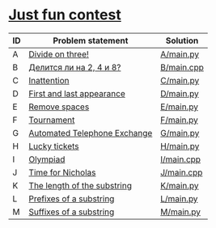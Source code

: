 # [Just fun contest](https://www.e-olymp.com/en/contests/10063)


| ID | Problem statement                                                        | Solution                 |
|----|--------------------------------------------------------------------------|--------------------------|
| A  | [Divide on three!](https://www.e-olymp.com/en/problems/2163)             | [A/main.py](A/main.py)   |
| B  | [Делится ли на 2, 4 и 8?](https://www.e-olymp.com/en/problems/4733)      | [B/main.cpp](B/main.cpp) |
| C  | [Inattention](https://www.e-olymp.com/en/problems/4281)                  | [C/main.py](C/main.py)   |
| D  | [First and last appearance](https://www.e-olymp.com/en/problems/4726)    | [D/main.py](D/main.py)   |
| E  | [Remove spaces](https://www.e-olymp.com/en/problems/5049)                | [E/main.py](E/main.py)   |
| F  | [Tournament](https://www.e-olymp.com/en/problems/3002)                   | [F/main.py](F/main.py)   |
| G  | [Automated Telephone Exchange](https://www.e-olymp.com/en/problems/2370) | [G/main.py](G/main.py)   |
| H  | [Lucky tickets](https://www.e-olymp.com/en/problems/128)                 | [H/main.py](H/main.py)   |
| I  | [Olympiad](https://www.e-olymp.com/en/problems/125)                      | [I/main.cpp](I/main.cpp) |
| J  | [Time for Nicholas](https://www.e-olymp.com/en/problems/514)             | [J/main.cpp](J/main.cpp) |
| K  | [The length of the substring](https://www.e-olymp.com/en/problems/8222)  | [K/main.py](K/main.py)   |
| L  | [Prefixes of a substring](https://www.e-olymp.com/en/problems/8223)      | [L/main.py](L/main.py)   |
| M  | [Suffixes of a substring](https://www.e-olymp.com/en/problems/8224)      | [M/main.py](M/main.py)   |

